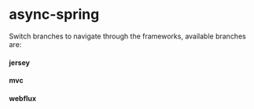 # async-spring
Switch branches to navigate through the frameworks, available branches are:
#### jersey

#### mvc

#### webflux
